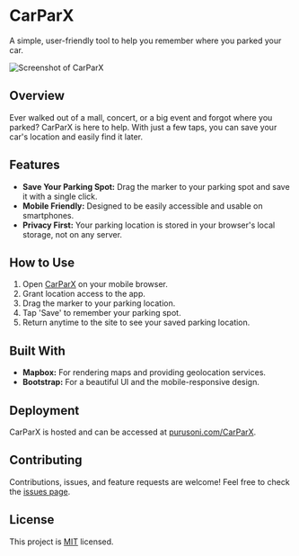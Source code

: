 # CarParX

A simple, user-friendly tool to help you remember where you parked your car.

![Screenshot of CarParX](path_to_a_screenshot_of_your_app.png)

## Overview

Ever walked out of a mall, concert, or a big event and forgot where you parked? CarParX is here to help. With just a few taps, you can save your car's location and easily find it later.

## Features

- **Save Your Parking Spot:** Drag the marker to your parking spot and save it with a single click.
- **Mobile Friendly:** Designed to be easily accessible and usable on smartphones.
- **Privacy First:** Your parking location is stored in your browser's local storage, not on any server.

## How to Use

1. Open [CarParX](https://purusoni.com/CarParX) on your mobile browser.
2. Grant location access to the app.
3. Drag the marker to your parking location.
4. Tap 'Save' to remember your parking spot.
5. Return anytime to the site to see your saved parking location.

## Built With

- **Mapbox:** For rendering maps and providing geolocation services.
- **Bootstrap:** For a beautiful UI and the mobile-responsive design.

## Deployment

CarParX is hosted and can be accessed at [purusoni.com/CarParX](https://purusoni.com/CarParX).

## Contributing

Contributions, issues, and feature requests are welcome! Feel free to check the [issues page](link_to_your_issues_page).

## License

This project is [MIT](link_to_your_license_file) licensed.

